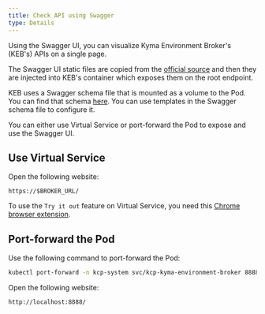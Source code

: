 ```yaml
---
title: Check API using Swagger
type: Details
---
```


Using the Swagger UI, you can visualize Kyma Environment Broker's (KEB's) APIs on a single page.

The Swagger UI static files are copied from the [official source](https://github.com/swagger-api/swagger-ui/tree/master/dist) and then they are injected into KEB's container which exposes them on the root endpoint.

KEB uses a Swagger schema file that is mounted as a volume to the Pod. You can find that schema [here](https://github.com/kyma-project/control-plane/blob/main/resources/kcp/charts/kyma-environment-broker/files/swagger.yaml). You can use templates in the Swagger schema file to configure it.

You can either use Virtual Service or port-forward the Pod to expose and use the Swagger UI.

## Use Virtual Service

Open the following website:

   ```
   https://$BROKER_URL/
   ```

To use the `Try it out` feature on Virtual Service, you need this [Chrome browser extension](https://chrome.google.com/webstore/detail/allow-cors-access-control/lhobafahddgcelffkeicbaginigeejlf).

## Port-forward the Pod

Use the following command to port-forward the Pod:

   ```bash
   kubectl port-forward -n kcp-system svc/kcp-kyma-environment-broker 8888:80
   ```

Open the following website:

   ```
   http://localhost:8888/
   ```
